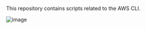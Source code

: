This repository contains scripts related to the AWS CLI.

![image](https://github.com/Guisreis/AWS-CLI/assets/86111129/2ad9c5ca-7d54-4af5-b498-97f2e446d5c9)

